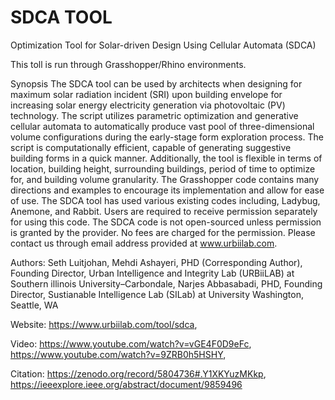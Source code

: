 # SDCA TOOL

Optimization Tool for Solar-driven Design Using Cellular Automata (SDCA)

This toll is run through Grasshopper/Rhino environments.

Synopsis
The SDCA tool can be used by architects when designing for maximum solar radiation incident (SRI) upon building envelope for increasing solar energy electricity generation via photovoltaic (PV) technology. The script utilizes parametric optimization and generative cellular automata to automatically produce vast pool of three-dimensional volume configurations during the early-stage form exploration process. The script is computationally efficient, capable of generating suggestive building forms in a quick manner. Additionally, the tool is flexible in terms of location, building height, surrounding buildings, period of time to optimize for, and building volume granularity. The Grasshopper code contains many directions and examples to encourage its implementation and allow for ease of use. The SDCA tool has used various existing codes including, Ladybug, Anemone, and Rabbit. Users are required to receive permission separately for using this code. The SDCA code is not open-sourced unless permission is granted by the provider. No fees are charged for the permission. Please contact us through email address provided at www.urbiilab.com.

Authors:
Seth Luitjohan,
Mehdi Ashayeri, PHD (Corresponding Author), Founding Director, Urban Intelligence and Integrity Lab (URBiiLAB) at Southern illinois University–Carbondale,
Narjes Abbasabadi, PHD, Founding Director, Sustianable Intelligence Lab (SILab) at University Washington, Seattle, WA

Website:
https://www.urbiilab.com/tool/sdca,

Video:
https://www.youtube.com/watch?v=vGE4F0D9eFc,
https://www.youtube.com/watch?v=9ZRB0h5HSHY,

Citation:
https://zenodo.org/record/5804736#.Y1XKYuzMKkp,
https://ieeexplore.ieee.org/abstract/document/9859496
